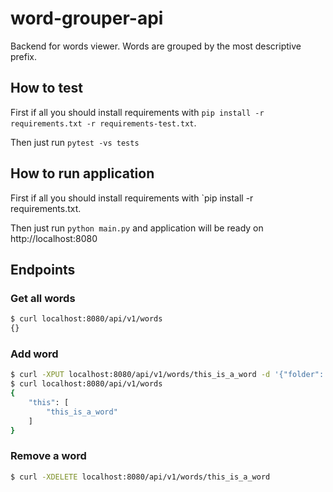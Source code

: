 # word-grouper-api
Backend for words viewer. Words are grouped by the most descriptive prefix.


## How to test
First if all you should install requirements with `pip install -r requirements.txt -r requirements-test.txt`.

Then just run `pytest -vs tests`

## How to run application
First if all you should install requirements with `pip install -r requirements.txt.

Then just run `python main.py` and application will be ready on http://localhost:8080


## Endpoints
### Get all words
```bash
$ curl localhost:8080/api/v1/words
{}
```

### Add word
```bash
$ curl -XPUT localhost:8080/api/v1/words/this_is_a_word -d '{"folder": "this"}'
$ curl localhost:8080/api/v1/words
{
    "this": [
        "this_is_a_word"
    ]
}
```

### Remove a word
```bash
$ curl -XDELETE localhost:8080/api/v1/words/this_is_a_word
```
